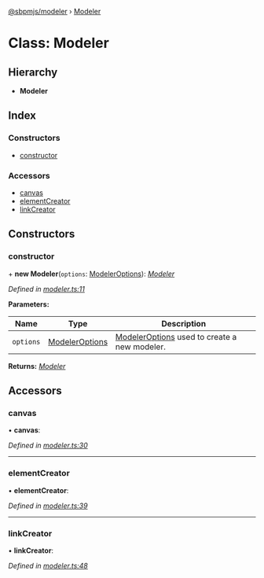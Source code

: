 [@sbpmjs/modeler](../README.md) › [Modeler](modeler.md)

# Class: Modeler

## Hierarchy

* **Modeler**

## Index

### Constructors

* [constructor](modeler.md#constructor)

### Accessors

* [canvas](modeler.md#canvas)
* [elementCreator](modeler.md#elementcreator)
* [linkCreator](modeler.md#linkcreator)

## Constructors

###  constructor

\+ **new Modeler**(`options`: [ModelerOptions](../interfaces/modeleroptions.md)): *[Modeler](modeler.md)*

*Defined in [modeler.ts:11](https://github.com/mkolodiy/sbpmjs/blob/51ad125/packages/sbpm-modeler/lib/modeler.ts#L11)*

**Parameters:**

Name | Type | Description |
------ | ------ | ------ |
`options` | [ModelerOptions](../interfaces/modeleroptions.md) | [ModelerOptions](../interfaces/modeleroptions.md) used to create a new modeler.  |

**Returns:** *[Modeler](modeler.md)*

## Accessors

###  canvas

• **canvas**:

*Defined in [modeler.ts:30](https://github.com/mkolodiy/sbpmjs/blob/51ad125/packages/sbpm-modeler/lib/modeler.ts#L30)*

___

###  elementCreator

• **elementCreator**:

*Defined in [modeler.ts:39](https://github.com/mkolodiy/sbpmjs/blob/51ad125/packages/sbpm-modeler/lib/modeler.ts#L39)*

___

###  linkCreator

• **linkCreator**:

*Defined in [modeler.ts:48](https://github.com/mkolodiy/sbpmjs/blob/51ad125/packages/sbpm-modeler/lib/modeler.ts#L48)*
